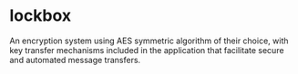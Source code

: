 # lockbox
An encryption system using AES symmetric algorithm of their choice, with key transfer mechanisms included in the application that facilitate secure and automated message transfers.
